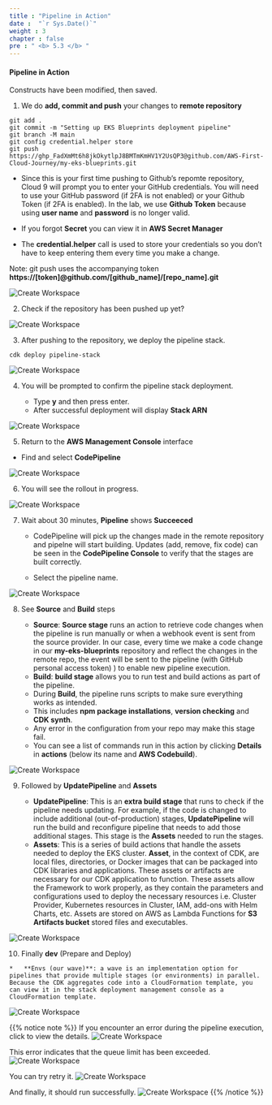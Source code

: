 ```yaml
---
title : "Pipeline in Action"
date :  "`r Sys.Date()`" 
weight : 3
chapter : false
pre : " <b> 5.3 </b> "
---
```


#### Pipeline in Action

Constructs have been modified, then saved.

1.  We do **add, commit and push** your changes to **remote repository**

```
git add .
git commit -m "Setting up EKS Blueprints deployment pipeline"
git branch -M main
git config credential.helper store
git push https://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@github.com/AWS-First-Cloud-Journey/my-eks-blueprints.git
```

*   Since this is your first time pushing to Github’s repomte repository, Cloud 9 will prompt you to enter your GitHub credentials. You will need to use your GitHub password (if 2FA is not enabled) or your Github Token (if 2FA is enabled). In the lab, we use **Github Token** because using **user name** and **password** is no longer valid.
    
*   If you forgot **Secret** you can view it in **AWS Secret Manager**
    
*   The **credential.helper** call is used to store your credentials so you don’t have to keep entering them every time you make a change.
    

Note: git push uses the accompanying token **https://\[token\]@github.com/\[github\_name\]/\[repo\_name\].git**

![Create Workspace](/images/5-deploymentpipeline/5.3-pipelineinaction/001-pipelineinaction.png?featherlight=false&width=90pc)


2.  Check if the repository has been pushed up yet?

![Create Workspace](/images/5-deploymentpipeline/5.3-pipelineinaction/002-pipelineinaction.png?featherlight=false&width=90pc)

3.  After pushing to the repository, we deploy the pipeline stack.

```
cdk deploy pipeline-stack
```

![Create Workspace](/images/5-deploymentpipeline/5.3-pipelineinaction/003-pipelineinaction.png?featherlight=false&width=90pc)

4.  You will be prompted to confirm the pipeline stack deployment.
    
    *   Type **y** and then press enter.
    *   After successful deployment will display **Stack ARN**

![Create Workspace](/images/5-deploymentpipeline/5.3-pipelineinaction/004-pipelineinaction.png?featherlight=false&width=90pc)

5.  Return to the **AWS Management Console** interface

*   Find and select **CodePipeline**

![Create Workspace](/images/5-deploymentpipeline/5.3-pipelineinaction/005-pipelineinaction.png?featherlight=false&width=90pc)

6.  You will see the rollout in progress.

![Create Workspace](/images/5-deploymentpipeline/5.3-pipelineinaction/006-pipelineinaction.png?featherlight=false&width=90pc)

7.  Wait about 30 minutes, **Pipeline** shows **Succeeced**
    
    *   CodePipeline will pick up the changes made in the remote repository and pipelne will start building. Updates (add, remove, fix code) can be seen in the **CodePipeline Console** to verify that the stages are built correctly.
        
    *   Select the pipeline name.
        

![Create Workspace](/images/5-deploymentpipeline/5.3-pipelineinaction/007-pipelineinaction.png?featherlight=false&width=90pc)


8.  See **Source** and **Build** steps
    
    *   **Source**: **Source stage** runs an action to retrieve code changes when the pipeline is run manually or when a webhook event is sent from the source provider. In our case, every time we make a code change in our **my-eks-blueprints** repository and reflect the changes in the remote repo, the event will be sent to the pipeline (with GitHub personal access token) ) to enable new pipeline execution.
    *   **Build**: **build stage** allows you to run test and build actions as part of the pipeline.
    *   During **Build**, the pipeline runs scripts to make sure everything works as intended.
    *   This includes **npm package installations**, **version checking** and **CDK synth**.
    *   Any error in the configuration from your repo may make this stage fail.
    *   You can see a list of commands run in this action by clicking **Details** in **actions** (below its name and **AWS Codebuild**).

![Create Workspace](/images/5-deploymentpipeline/5.3-pipelineinaction/008-pipelineinaction.png?featherlight=false&width=90pc)

9.  Followed by **UpdatePipeline** and **Assets**
    
    *   **UpdatePipeline**: This is an **extra build stage** that runs to check if the pipeline needs updating. For example, if the code is changed to include additional (out-of-production) stages, **UpdatePipeline** will run the build and reconfigure pipeline that needs to add those additional stages. This stage is the **Assets** needed to run the stages.
    *   **Assets**: This is a series of build actions that handle the assets needed to deploy the EKS cluster. **Asset**, in the context of CDK, are local files, directories, or Docker images that can be packaged into CDK libraries and applications. These assets or artifacts are necessary for our CDK application to function. These assets allow the Framework to work properly, as they contain the parameters and configurations used to deploy the necessary resources i.e. Cluster Provider, Kubernetes resources in Cluster, IAM, add-ons with Helm Charts, etc. Assets are stored on AWS as Lambda Functions for **S3 Artifacts bucket** stored files and executables.

![Create Workspace](/images/5-deploymentpipeline/5.3-pipelineinaction/009-pipelineinaction.png?featherlight=false&width=90pc)

10.  Finally **dev** (Prepare and Deploy)
    
    *   **Envs (our wave)**: a wave is an implementation option for pipelines that provide multiple stages (or environments) in parallel. Because the CDK aggregates code into a CloudFormation template, you can view it in the stack deployment management console as a CloudFormation template.

![Create Workspace](/images/5-deploymentpipeline/5.3-pipelineinaction/010-pipelineinaction.png?featherlight=false&width=90pc)


{{% notice note %}}
If you encounter an error during the pipeline execution, click to view the details.
![Create Workspace](/images/5-deploymentpipeline/5.3-pipelineinaction/013-pipelineinaction.png?featherlight=false&width=90pc)

This error indicates that the queue limit has been exceeded.
![Create Workspace](/images/5-deploymentpipeline/5.3-pipelineinaction/014-pipelineinaction.png?featherlight=false&height=30pc)

You can try retry it.
![Create Workspace](/images/5-deploymentpipeline/5.3-pipelineinaction/015-pipelineinaction.png?featherlight=false&width=90pc)

And finally, it should run successfully.
![Create Workspace](/images/5-deploymentpipeline/5.3-pipelineinaction/016-pipelineinaction.png?featherlight=false&width=90pc)
{{% /notice %}}
